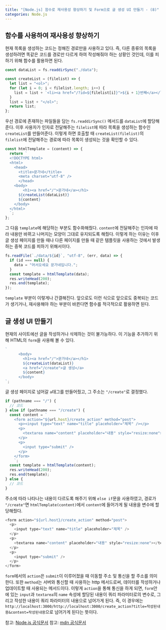 ```yaml
---
title: "[Node.js] 함수로 재사용성 향상하기 및 Form으로 글 생성 UI 만들기 - (8)"
categories: Node.js
---
```


## 함수를 사용하여 재사용성 향상하기

현재 목록을 생성하는 코드는 정해진 경로만을 사용하고 있다. 즉, 다른 종류의 목록을 생성하려면 똑같은 코드를 경로만 다르게 하여 작성해줘야 하는 상황인 것인데, 이를 피하기 위해 함수를 활용하면 된다.

```js
const dataList = fs.readdirSync("./data");

const createList = (filelist) => {
  let list = "<ol>";
  for (let i = 0; i < filelist.length; i++) {
    list = list + `<li><a href="/?id=${filelist[i]}">${i + 1}번째</a></li>`;
  }
  list = list + "</ol>";
  return list;
};
```

우선 경로에 존재하는 파일들을 담는 `fs.readdirSync()` 메서드를 `dataList`에 할당해준다. 이후 사용자가 인자로 전달해주는 `filelist`에 따라 목록을 생성하는 함수인 `createList`를 만들어준다. 이렇게 하면 호출할 때 `createList(filelist)`의 `filelist`에 전달해주는 경로에 따라 목록이 생성되는 것을 확인할 수 있다.

```js
const htmlTemplate = (content) => {
  return `
  <!DOCTYPE html>
  <html>
    <head>
      <title>문가네</title>
      <meta charset="utf-8" />
      </head>
    <body>
        <h1><a href="/">문가네</a></h1>
      ${createList(dataList)}
      ${content}
    </body>
  </html>
  `;
};
```

그 다음 `template`에 해당하는 부분도 함수화해줬다. `content`에 전달해주는 인자에 따라 내용만 바뀌고 나머지는 모양이 그대로 유지되도록 해줬다. 이렇게 하는 이유는 이후 글 생성 페이지를 만들 때나 다른 페이지를 만들 때 같은 템플릿을 사용하는 것에서 발생하는 중복 코드를 피하기 위해서이다.

```js
fs.readFile(`./data/${id}`, "utf-8", (err, data) => {
  if (id === null) {
    data = "어서오세요 문가네입니다.";
  }
  const template = htmlTemplate(data);
  res.writeHead(200);
  res.end(template);
});
```

`template` 부분이 이렇게나 간결해진다. 앞으로도 이런 식으로 앞으로도 중복되는 코드가 생기거나, 재사용해야 하는 부분이 바뀐다면 함수를 적극적으로 활용하면 된다.

## 글 생성 UI 만들기

현재의 사이트에선 글을 작성하거나 삭제하는 것이 불가능하다. 이 기능을 추가하기 위해 HTML의 `form`을 사용해 볼 수 있다.

```js
`
      <body>
        <h1><a href="/">문가네</a></h1>
        ${createList(dataList)}
        <a href="/create">글 생성</a>
        ${content}
      </body>
`;
```

글 생성 페이지로 넘어갈 `a`태그를 만들어줬고, 그 주소는 `"/create"`로 결정했다.

```js
if (pathname === "/") {
  // 코드
} else if (pathname === "/create") {
  const content = `
    <form action="${url.host}/create_action" method="post">
      <p><input type="text" name="title" placeholder="제목" /></p>
      <p>
        <textarea name="content" placeholder="내용" style="resize:none"></textarea>
      </p>
      <p>
        <input type="submit" />
      </p>
    </form>
    `;
  const template = htmlTemplate(content);
  res.writeHead(200);
  res.end(template);
} else {
  // 코드
}
```

주소에 따라 나타나는 내용이 다르도록 해주기 위해 `else if`문을 사용하였고, 경로가 `"/create"`면 `htmlTemplate(content)`에서 `content`에 들어가게 될 내용을 변수에 할당해줬다.

```js
<form action="${url.host}/create_action" method="post">
  <p>
    <input type="text" name="title" placeholder="제목" />
  </p>
  <p>
    <textarea name="content" placeholder="내용" style="resize:none"></textarea>
  </p>
  <p>
    <input type="submit" />
  </p>
</form>
```

`form`에서의 `action`은 `submit`이 이루어졌을 때 이동할 주소 및 통신을 할 주소를 의미한다. 또한 `method`는 서버와 통신할 때 사용하는 http 메서드로써, 데이터를 작성하거나 업데이트할 때 사용되는 메서드이다. 이렇게 `action`을 통해 통신을 하게 되면, `form`안에 있는 `input`과 `textarea`의 `name` 속성에 할당된 내용이 쿼리 파라미터로의 변수로, 그리고 작성한 내용이 쿼리 파라미터의 내용으로 넘어가게 된다. 즉, 이 경우에는 `http://localhost:3000/http://localhost:3000/create_action?title=작성된내용&content=작성된내용`으로 넘어가게 된다는 뜻이다.

참고: [Node.js 공식문서](https://nodejs.org/dist/latest-v16.x/docs/api/)
참고: [mdn 공식문서](https://developer.mozilla.org/ko/docs/Web/HTML/Element/form)
